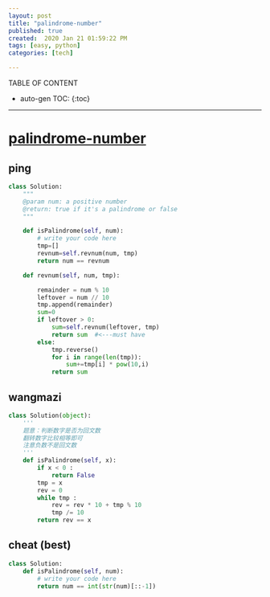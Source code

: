 ```yaml
---
layout: post
title: "palindrome-number"
published: true
created:  2020 Jan 21 01:59:22 PM
tags: [easy, python]
categories: [tech]

---
```


TABLE OF CONTENT

* auto-gen TOC:
{:toc}

- - -

# [palindrome-number](https://www.lintcode.com/problem/palindrome-number/description)

## ping

```python
class Solution:
    """
    @param num: a positive number
    @return: true if it's a palindrome or false
    """

    def isPalindrome(self, num):
        # write your code here
        tmp=[]
        revnum=self.revnum(num, tmp)
        return num == revnum

    def revnum(self, num, tmp):

        remainder = num % 10
        leftover = num // 10
        tmp.append(remainder)
        sum=0
        if leftover > 0:
            sum=self.revnum(leftover, tmp)
            return sum  #<---must have
        else:
            tmp.reverse()
            for i in range(len(tmp)):
                sum+=tmp[i] * pow(10,i)
            return sum
```

## wangmazi

```python
class Solution(object):
    '''
    题意：判断数字是否为回文数
    翻转数字比较相等即可
    注意负数不是回文数
    '''
    def isPalindrome(self, x):
        if x < 0 :
            return False
        tmp = x
        rev = 0
        while tmp :
            rev = rev * 10 + tmp % 10
            tmp /= 10
        return rev == x
```

## cheat (best)

```python
class Solution:
    def isPalindrome(self, num):
        # write your code here
        return num == int(str(num)[::-1])
```

